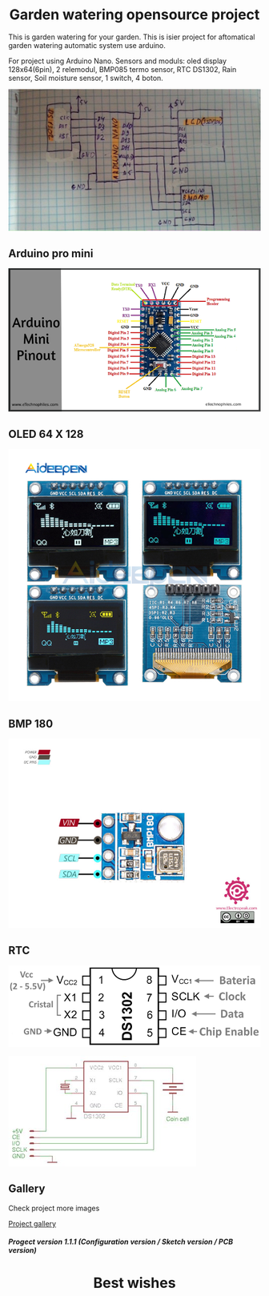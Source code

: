 <h1 align="center">Garden watering opensource project</h1>

<p>This is garden watering for your garden. This is isier project for aftomatical garden watering automatic system use arduino.</p>

<p>For project using Arduino Nano. Sensors and moduls: oled display 128x64(6pin), 2 relemodul, BMP085 termo sensor, RTC DS1302, Rain sensor, Soil moisture sensor, 1 switch, 4 boton.</p>

![General diogram](/Docs/images/General_diagram.jpg)

<h2>Arduino pro mini</h2>

![General diogram](/Docs/images/Arduino_pro_mini.png)

<h2>OLED 64 X 128</h2>

![General diogram](/Docs/images/128X64_6_pin_OLED_Display.jpg)

<h2>BMP 180</h2>

![General diogram](/Docs/images/BMP180-Pinout.jpg)

<h2>RTC</h2>

![General diogram](/Docs/images/DS1302-Pin-Out-Schematic.png)

![General diogram](/Docs/images/DS1302_Wireing-Diagram.jpg)


<h2>Gallery</h2>

<p>Check project more images</p>

[Project gallery](/Docs/GALLERY.md)
<!-- Ctrl+Shift+V - for demo test  -->


<h5>Progect version 1.1.1 (Configuration version / Sketch version / PCB version)</5>
<h1 align="center">Best wishes</h1>